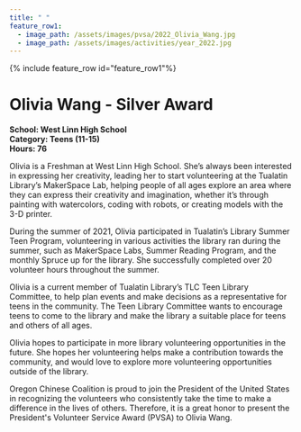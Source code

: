 ```yaml
---
title: " "
feature_row1:
  - image_path: /assets/images/pvsa/2022_Olivia_Wang.jpg
  - image_path: /assets/images/activities/year_2022.jpg
---
```


{% include feature_row id="feature_row1"%}

# Olivia Wang - Silver Award

**School: West Linn High School**  
**Category: Teens (11-15)**  
**Hours: 76**  

Olivia is a Freshman at West Linn High School. She’s always been interested in expressing her creativity, leading her to start volunteering at the Tualatin Library’s MakerSpace Lab, helping people of all ages explore an area where they can express their creativity and imagination, whether it’s through painting with watercolors, coding with robots, or creating models with the 3-D printer.

During the summer of 2021, Olivia participated in Tualatin’s Library Summer Teen Program, volunteering in various activities the library ran during the summer, such as MakerSpace Labs, Summer Reading Program, and the monthly Spruce up for the library. She successfully completed over 20 volunteer hours throughout the summer.

Olivia is a current member of Tualatin Library’s TLC Teen Library Committee, to help plan events and make decisions as a representative for teens in the community. The Teen Library Committee wants to encourage teens to come to the library and make the library a suitable place for teens and others of all ages.

Olivia hopes to participate in more library volunteering opportunities in the future. She hopes her volunteering helps make a contribution towards the community, and would love to explore more volunteering opportunities outside of the library.

Oregon Chinese Coalition is proud to join the President of the United States in recognizing the volunteers who consistently take the time to make a difference in the lives of others. Therefore, it is a great honor to present the President's Volunteer Service Award (PVSA) to Olivia Wang.
